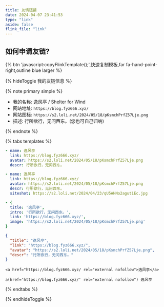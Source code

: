 ```yaml
---
title: 友情链接
date: 2024-04-07 23:41:53
type: "link"
aside: false
flink_file: "link"
---
```


<script>
function copyFlinkTemplate() {
    const text = `\`\`\`yaml
- name: #博客名称
  link: #博客地址
  avatar: #博客头像
  descr: #简单介绍一下～
  feed: #博客订阅链接
\`\`\``;
    navigator.clipboard.writeText(text).then(function() {
        Snackbar.show({
            text: '已复制模板！快去评论区留言吧～',
            pos: 'top-right',
            showAction: false
        });
    }, function(err) {
        Snackbar.show({
            text: '好像没复制成功，或许检查一下剪切板权限？',
            pos: 'top-right',
            showAction: false
        });
    });
    e.dispatchEvent(t);
}
</script>

## 如何申请友链?

{% btn 'javascript:copyFlinkTemplate();',快速复制模板,far fa-hand-point-right,outline blue larger %}

{% hideToggle 我的友链信息 %}

{% note primary simple %}

- 我的名称: 逸风亭 / Shelter for Wind
- 网站地址: `https://blog.fyz666.xyz/`
- 网站图标: `https://s2.loli.net/2024/05/18/pKsmchPrfZ57Lje.png`
- 描述: 行所欲行，无问西东。(您也可自己归纳)

{% endnote %}

{% tabs templates %}

<!-- tab Butterfly -->
```yaml
- name: 逸风亭
  link: https://blog.fyz666.xyz/
  avatar: https://s2.loli.net/2024/05/18/pKsmchPrfZ57Lje.png
  descr: 行所欲行，无问西东。
```
<!-- endtab -->

<!-- tab Candy -->
```yaml
- name: 逸风亭
  link: https://blog.fyz666.xyz/
  avatar: https://s2.loli.net/2024/05/18/pKsmchPrfZ57Lje.png
  descr: 行所欲行，无问西东。
  siteshot: https://s2.loli.net/2024/04/23/qU5AHNo2agutiEc.jpg
```
<!-- endtab -->

<!-- tab Fluid -->
```yaml
- {
  title: '逸风亭',
  intro: '行所欲行，无问西东。',
  link: 'https://blog.fyz666.xyz/',
  image: 'https://s2.loli.net/2024/05/18/pKsmchPrfZ57Lje.png'
}
```
<!-- endtab -->

<!-- tab JSON -->
```json
{
  "title": "逸风亭",
  "link": "https://blog.fyz666.xyz/",
  "avatar": "https://s2.loli.net/2024/05/18/pKsmchPrfZ57Lje.png",
  "descr": "行所欲行，无问西东。"
}
```
<!-- endtab -->

<!-- tab HTML -->
```markup
<a href="https://blog.fyz666.xyz/ rel="external nofollow">逸风亭</a>
```
<!-- endtab -->

<!-- tab Jade -->
```pug
a(href='https://blog.fyz666.xyz/' rel="external nofollow") 逸风亭
```
<!-- endtab -->

{% endtabs %}

{% endhideToggle %}
